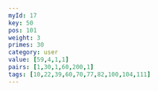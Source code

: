 ```yaml
---
myId: 17
key: 50
pos: 101
weight: 3
primes: 30
category: user
value: [59,4,1,1]
pairs: [1,30,1,60,200,1]
tags: [10,22,39,60,70,77,82,100,104,111]
---
```

